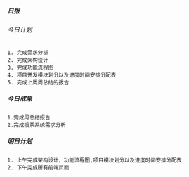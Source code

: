 ##### 日报

###### 今日计划

    1. 完成需求分析
    2. 完成架构设计
    3. 完成功能流程图
    4. 项目开发模块划分以及进度时间安排分配表
    5. 完成上周周总结的报告



##### 今日成果

    1.完成周总结报告
    2.完成投票系统需求分析


##### 明日计划

    1. 上午完成架构设计，功能流程图,项目模块划分以及进度时间安排分配表
    2. 下午完成所有前端页面
